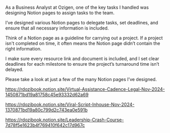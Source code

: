 As a Business Analyst at Ozigen, one of the key tasks I handled was designing Notion pages to assign tasks to the team.

I’ve designed various Notion pages to delegate tasks, set deadlines, and ensure that all necessary information is included.

Think of a Notion page as a guideline for carrying out a project. If a project isn't completed on time, it often means the Notion page didn’t contain the right information.

I make sure every resource link and document is included, and I set clear deadlines for each milestone to ensure the project’s turnaround time isn’t delayed.

Please take a look at just a few of the many Notion pages I’ve designed.

 

https://rdozibook.notion.site/Virtual-Assistance-Cadence-Legal-Nov-2024-1450871bd19a81758c45e93332d62a69

https://rdozibook.notion.site/Viral-Script-Inhouse-Nov-2024-1370871bd19a80c799d2c743ea0e591b

https://rdozibook.notion.site/Leadership-Crash-Course-7d78f5e1623b4f769410f642c17d967c

